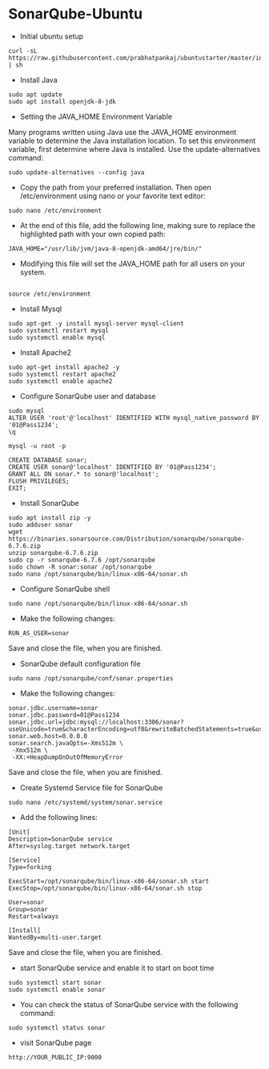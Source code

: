 # SonarQube-Ubuntu

* Initial ubuntu setup

```
curl -sL https://raw.githubusercontent.com/prabhatpankaj/ubuntustarter/master/initial.sh | sh 

```

* Install Java

```
sudo apt update
sudo apt install openjdk-8-jdk
```
*  Setting the JAVA_HOME Environment Variable

Many programs written using Java use the JAVA_HOME environment variable to determine the Java
installation location.
To set this environment variable, first determine where Java is installed. Use the update-alternatives
command:
```
sudo update-alternatives --config java
```
* Copy the path from your preferred installation. Then open /etc/environment using nano or your
favorite text editor:

```
sudo nano /etc/environment
```
* At the end of this file, add the following line, making sure to replace the highlighted path with your
own copied path:

```
JAVA_HOME="/usr/lib/jvm/java-8-openjdk-amd64/jre/bin/"
```

* Modifying this file will set the JAVA_HOME path for all users on your system.

```

source /etc/environment
```

* Install Mysql

```
sudo apt-get -y install mysql-server mysql-client
sudo systemctl restart mysql
sudo systemctl enable mysql

```
* Install Apache2

```
sudo apt-get install apache2 -y
sudo systemctl restart apache2
sudo systemctl enable apache2

```

* Configure SonarQube user and database 

```
sudo mysql
ALTER USER 'root'@'localhost' IDENTIFIED WITH mysql_native_password BY '01@Pass1234';
\q

mysql -u root -p

CREATE DATABASE sonar;
CREATE USER sonar@'localhost' IDENTIFIED BY '01@Pass1234';
GRANT ALL ON sonar.* to sonar@'localhost';
FLUSH PRIVILEGES;
EXIT;

```
* Install SonarQube

```
sudo apt install zip -y
sudo adduser sonar
wget https://binaries.sonarsource.com/Distribution/sonarqube/sonarqube-6.7.6.zip
unzip sonarqube-6.7.6.zip
sudo cp -r sonarqube-6.7.6 /opt/sonarqube
sudo chown -R sonar:sonar /opt/sonarqube
sudo nano /opt/sonarqube/bin/linux-x86-64/sonar.sh
```
* Configure SonarQube shell

```
sudo nano /opt/sonarqube/bin/linux-x86-64/sonar.sh

```
* Make the following changes:

```
RUN_AS_USER=sonar

```
Save and close the file, when you are finished.

* SonarQube default configuration file

```
sudo nano /opt/sonarqube/conf/sonar.properties
```
* Make the following changes:

```
sonar.jdbc.username=sonar
sonar.jdbc.password=01@Pass1234
sonar.jdbc.url=jdbc:mysql://localhost:3306/sonar?useUnicode=true&characterEncoding=utf8&rewriteBatchedStatements=true&useConfigs=maxPerformance&useSSL=false
sonar.web.host=0.0.0.0
sonar.search.javaOpts=-Xms512m \
 -Xmx512m \
 -XX:+HeapDumpOnOutOfMemoryError
```
Save and close the file, when you are finished.

* Create Systemd Service file for SonarQube

```
sudo nano /etc/systemd/system/sonar.service

```

* Add the following lines:

```
[Unit]
Description=SonarQube service
After=syslog.target network.target

[Service]
Type=forking

ExecStart=/opt/sonarqube/bin/linux-x86-64/sonar.sh start
ExecStop=/opt/sonarqube/bin/linux-x86-64/sonar.sh stop

User=sonar
Group=sonar
Restart=always

[Install]
WantedBy=multi-user.target
```
Save and close the file, when you are finished.

* start SonarQube service and enable it to start on boot time

```
sudo systemctl start sonar
sudo systemctl enable sonar
```
* You can check the status of SonarQube service with the following command:

```
sudo systemctl status sonar
```
* visit SonarQube page

```
http://YOUR_PUBLIC_IP:9000
```

